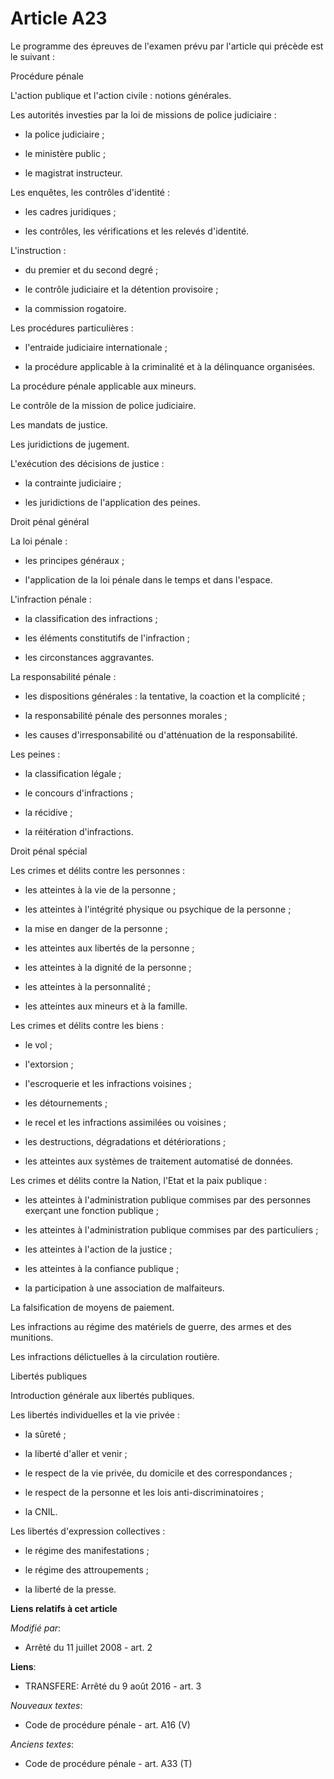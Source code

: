 # Article A23

Le programme des épreuves de l'examen prévu par l'article qui précède est le suivant : 

Procédure pénale 

L'action publique et l'action civile : notions générales. 

Les autorités investies par la loi de missions de police judiciaire : 

- la police judiciaire ; 

- le ministère public ; 

- le magistrat instructeur. 

Les enquêtes, les contrôles d'identité : 

- les cadres juridiques ; 

- les contrôles, les vérifications et les relevés d'identité.

L'instruction : 

- du premier et du second degré ; 

- le contrôle judiciaire et la détention provisoire ; 

- la commission rogatoire. 

Les procédures particulières : 

- l'entraide judiciaire internationale ; 

- la procédure applicable à la criminalité et à la délinquance organisées. 

La procédure pénale applicable aux mineurs. 

Le contrôle de la mission de police judiciaire. 

Les mandats de justice. 

Les juridictions de jugement.

L'exécution des décisions de justice : 

- la contrainte judiciaire ; 

- les juridictions de l'application des peines. 

Droit pénal général 

La loi pénale : 

- les principes généraux ; 

- l'application de la loi pénale dans le temps et dans l'espace.

L'infraction pénale : 

- la classification des infractions ; 

- les éléments constitutifs de l'infraction ; 

- les circonstances aggravantes. 

La responsabilité pénale : 

- les dispositions générales : la tentative, la coaction et la complicité ; 

- la responsabilité pénale des personnes morales ; 

- les causes d'irresponsabilité ou d'atténuation de la responsabilité. 

Les peines : 

- la classification légale ; 

- le concours d'infractions ; 

- la récidive ; 

- la réitération d'infractions. 

Droit pénal spécial 

Les crimes et délits contre les personnes : 

- les atteintes à la vie de la personne ; 

- les atteintes à l'intégrité physique ou psychique de la personne ; 

- la mise en danger de la personne ; 

- les atteintes aux libertés de la personne ; 

- les atteintes à la dignité de la personne ; 

- les atteintes à la personnalité ; 

- les atteintes aux mineurs et à la famille. 

Les crimes et délits contre les biens : 

- le vol ; 

- l'extorsion ; 

- l'escroquerie et les infractions voisines ; 

- les détournements ; 

- le recel et les infractions assimilées ou voisines ; 

- les destructions, dégradations et détériorations ; 

- les atteintes aux systèmes de traitement automatisé de données. 

Les crimes et délits contre la Nation, l'Etat et la paix publique : 

- les atteintes à l'administration publique commises par des personnes exerçant une fonction publique ; 

- les atteintes à l'administration publique commises par des particuliers ; 

- les atteintes à l'action de la justice ; 

- les atteintes à la confiance publique ; 

- la participation à une association de malfaiteurs. 

La falsification de moyens de paiement. 

Les infractions au régime des matériels de guerre, des armes et des munitions. 

Les infractions délictuelles à la circulation routière. 

Libertés publiques 

Introduction générale aux libertés publiques. 

Les libertés individuelles et la vie privée : 

- la sûreté ; 

- la liberté d'aller et venir ; 

- le respect de la vie privée, du domicile et des correspondances ; 

- le respect de la personne et les lois anti-discriminatoires ; 

- la CNIL. 

Les libertés d'expression collectives : 

- le régime des manifestations ; 

- le régime des attroupements ; 

- la liberté de la presse.

**Liens relatifs à cet article**

_Modifié par_:

  - Arrêté du 11 juillet 2008 - art. 2

**Liens**:

  - TRANSFERE: Arrêté du 9 août 2016 - art. 3

_Nouveaux textes_:

  - Code de procédure pénale - art. A16 (V)

_Anciens textes_:

  - Code de procédure pénale - art. A33 (T)
